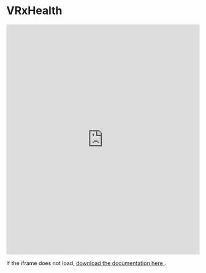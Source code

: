 # VRxHealth

<div>
    <iframe 
        src="https://docs.google.com/gview?url=https://raw.githubusercontent.com/ColmCoffey/VRxHealth/main/VRxHealth-Medical%20Device%20Design%20Portfolio%20-%20Colm%20Coffey.pdf&embedded=true" 
        style="width:100%; height:600px; border:none;" 
        title="VRxHealth PDF">
    </iframe>
    <p>
        If the iframe does not load, 
        <a href="https://raw.githubusercontent.com/ColmCoffey/VRxHealth/main/VRxHealth-Medical%20Device%20Design%20Portfolio%20-%20Colm%20Coffey.pdf" target="_blank" rel="noopener noreferrer">
            download the documentation here
        </a>.
    </p>
</div>

